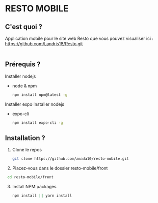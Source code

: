 # RESTO MOBILE
## C'est quoi ?<br>
Application mobile pour le site web Resto que vous pouvez visualiser ici : https://github.com/Landris18/Resto.git <br>
<br>
## Prérequis ?<br>
Installer nodejs<br>
* node & npm
  ```sh
  npm install npm@latest -g
  ```
Installer expo
Installer nodejs
* expo-cli
  ```sh
  npm install expo-cli -g
  ```
## Installation ?<br>
1. Clone le repos
   ```sh
   git clone https://github.com/amada10/resto-mobile.git
   ```
2. Placez-vous dans le dossier resto-mobile/front
  ```sh
   cd resto-mobile/front
   ```
3. Install NPM packages
   ```sh
   npm install || yarn install
   ```
